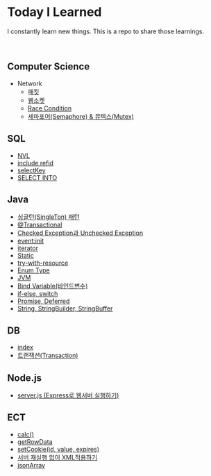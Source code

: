 # Today I Learned
I constantly learn new things. This is a repo to share those learnings.

<br>

## Computer Science
+ Network
  + [패킷][패킷]
  + [웹소켓][웹소켓]
  + [Race Condition][Race Condition]
  + [세마포어(Semaphore) & 뮤텍스(Mutex)][세마포어(Semaphore) & 뮤텍스(Mutex)]

## SQL
+ [NVL][NVL]
+ [include refid][include refid]
+ [selectKey][selectKey]
+ [SELECT INTO][SELECT INTO]

## Java
+ [싱글턴(SingleTon) 패턴][싱글턴패턴]
+ [@Transactional][@Transactional]
+ [Checked Exception과 Unchecked Exception][Checked Exception과 Unchecked Exception]
+ [event:init][event:init]
+ [iterator][iterator]
+ [Static][Static]
+ [try-with-resource][try-with-resource]
+ [Enum Type][Enum Type]
+ [JVM][JVM]
+ [Bind Variable(바인드변수)][Bind Variable(바인드변수)]
+ [if-else, switch][if-else, switch]
+ [Promise, Deferred][Promise, Deferred]
+ [String, StringBuilder, StringBuffer][String, StringBuilder, StringBuffer]

## DB
+ [index][index]
+ [트랜잭션(Transaction)][트랜잭션(Transaction)]

## Node.js
+ [server.js (Express로 웹서버 실행하기)][server.js (Express로 웹서버 실행하기)]

## ECT
+ [calc()][calc()]
+ [getRowData][getRowData]
+ [setCookie(id, value, expires)][setCookie(id, value, expires)]
+ [서버 재실행 없이 XML적용하기][서버 재실행 없이 XML적용하기]
+ [jsonArray][jsonArray]


[패킷]: https://github.com/daeuun/TIL/blob/main/Computer%20Science/Network/%ED%8C%A8%ED%82%B7.md
[NVL]: https://github.com/daeuun/TIL/blob/main/SQL/NVL.md
[include refid]: https://github.com/daeuun/TIL/blob/main/SQL/include%20refid.md
[selectKey]: https://github.com/daeuun/TIL/blob/main/SQL/selectKey.md
[웹소켓]: https://github.com/daeuun/TIL/blob/main/Computer%20Science/Network/%EC%9B%B9%EC%86%8C%EC%BC%93.md
[싱글턴패턴]: https://github.com/daeuun/TIL/blob/main/Java/%EC%8B%B1%EA%B8%80%ED%84%B4(SingleTon)%20%ED%8C%A8%ED%84%B4.md
[@Transactional]: https://github.com/daeuun/TIL/blob/main/Java/%40Transactional.md
[Checked Exception과 Unchecked Exception]: https://github.com/daeuun/TIL/blob/main/Java/Checked%20Exception%EA%B3%BC%20Unchecked%20Exception.md
[event:init]: https://github.com/daeuun/TIL/blob/main/Java/event_init.md
[iterator]: https://github.com/daeuun/TIL/blob/main/Java/iterator.md
[index]: https://github.com/daeuun/TIL/blob/main/DB/index.md
[calc()]: https://github.com/daeuun/TIL/blob/main/ECT/calc().md
[getRowData]: https://github.com/daeuun/TIL/blob/main/ECT/getRowData.md
[setCookie(id, value, expires)]: https://github.com/daeuun/TIL/blob/main/ECT/setCookie(id%2C%20value%2C%20expires).md
[SELECT INTO]: https://github.com/daeuun/TIL/blob/main/SQL/SELECT%20INTO.md
[Static]: https://github.com/daeuun/TIL/blob/main/Java/Static.md
[try-with-resource]: https://github.com/daeuun/TIL/blob/main/Java/try-with-resource.md
[Enum Type]: https://github.com/daeuun/TIL/blob/main/Java/Enum.md
[JVM]: https://github.com/daeuun/TIL/blob/main/Java/JVM.md
[Bind Variable(바인드변수)]: https://github.com/daeuun/TIL/blob/main/Java/Bind%20Variable.md
[if-else, switch]: https://github.com/daeuun/TIL/blob/main/Java/if-else%2C%20switch.md
[Promise, Deferred]: https://github.com/daeuun/TIL/blob/main/Java/Promise%2C%20Deferred.md
[Race Condition]: https://github.com/daeuun/TIL/blob/main/Computer%20Science/Network/Race%20Condition.md
[String, StringBuilder, StringBuffer]: https://github.com/daeuun/TIL/blob/main/Java/String%2C%20StringBuilder%2C%20StringBuffer.md
[트랜잭션(Transaction)]: https://github.com/daeuun/TIL/blob/main/DB/%ED%8A%B8%EB%9E%9C%EC%9E%AD%EC%85%98%20Transaction.md
[server.js (Express로 웹서버 실행하기)]: https://github.com/daeuun/TIL/blob/main/Node.js/server.js%20(Express%EB%A1%9C%20%EC%9B%B9%EC%84%9C%EB%B2%84%20%EC%8B%A4%ED%96%89%ED%95%98%EA%B8%B0).md
[세마포어(Semaphore) & 뮤텍스(Mutex)]: https://github.com/daeuun/TIL/blob/main/Computer%20Science/Network/%EC%84%B8%EB%A7%88%ED%8F%AC%EC%96%B4(Semaphore)%20%26%20%EB%AE%A4%ED%85%8D%EC%8A%A4(Mutex).md
[서버 재실행 없이 XML적용하기]: https://github.com/daeuun/TIL/blob/main/ECT/%EC%84%9C%EB%B2%84%20%EC%9E%AC%EC%8B%A4%ED%96%89%20%EC%97%86%EC%9D%B4%20XML%EC%A0%81%EC%9A%A9%ED%95%98%EA%B8%B0.md
[jsonArray]: https://github.com/daeuun/TIL/blob/main/ECT/jsonArray.md